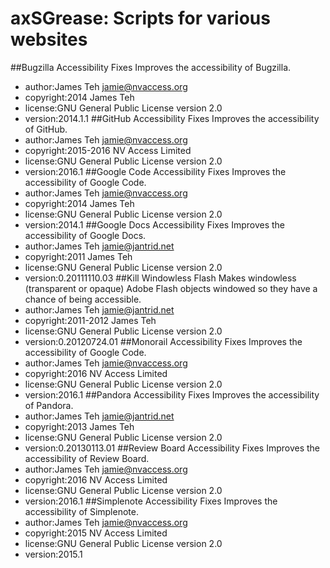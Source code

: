 # axSGrease: Scripts for various websites
##Bugzilla Accessibility Fixes
Improves the accessibility of Bugzilla.
* author:James Teh <jamie@nvaccess.org>
* copyright:2014 James Teh
* license:GNU General Public License version 2.0
* version:2014.1.1
##GitHub Accessibility Fixes
Improves the accessibility of GitHub.
* author:James Teh <jamie@nvaccess.org>
* copyright:2015-2016 NV Access Limited
* license:GNU General Public License version 2.0
* version:2016.1
##Google Code Accessibility Fixes
Improves the accessibility of Google Code.
* author:James Teh <jamie@nvaccess.org>
* copyright:2014 James Teh
* license:GNU General Public License version 2.0
* version:2014.1
##Google Docs Accessibility Fixes
Improves the accessibility of Google Docs.
* author:James Teh <jamie@jantrid.net>
* copyright:2011 James Teh
* license:GNU General Public License version 2.0
* version:0.20111110.03
##Kill Windowless Flash
Makes windowless (transparent or opaque) Adobe Flash objects windowed so they have a chance of being accessible.
* author:James Teh <jamie@jantrid.net>
* copyright:2011-2012 James Teh
* license:GNU General Public License version 2.0
* version:0.20120724.01
##Monorail Accessibility Fixes
Improves the accessibility of Google Code.
* author:James Teh <jamie@nvaccess.org>
* copyright:2016 NV Access Limited
* license:GNU General Public License version 2.0
* version:2016.1
##Pandora Accessibility Fixes
Improves the accessibility of Pandora.
* author:James Teh <jamie@jantrid.net>
* copyright:2013 James Teh
* license:GNU General Public License version 2.0
* version:0.20130113.01
##Review Board Accessibility Fixes
Improves the accessibility of Review Board.
* author:James Teh <jamie@nvaccess.org>
* copyright:2016 NV Access Limited
* license:GNU General Public License version 2.0
* version:2016.1
##Simplenote Accessibility Fixes
Improves the accessibility of Simplenote.
* author:James Teh <jamie@nvaccess.org>
* copyright:2015 NV Access Limited
* license:GNU General Public License version 2.0
* version:2015.1
